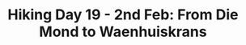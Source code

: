 ---
layout: post
title: "Hiking Day 19 - 2nd Feb: From Die Mond to Waenhuiskrans"
day_number: 19
post_id: NULL
hike_date: 2009-02-02
km: 13
map_number: 10
destination: Waenhuiskrans
overnight: Waenhuiskrans Campsite
terrain: Beach
nature_reserve: Waenhuiskrans Reserve
notes: NULL
start_coord_lat: NULL
start_coord_long: NULL
end_coord_lat: -34.6697
end_coord_long: 20.230333
start_coord: NULL
destination_coord: 
file_name: 02-02.jpg
description: Waenhuiskrans
link: http://www.cape2kosi.com/2009/02/02/hiking-day-19/
---